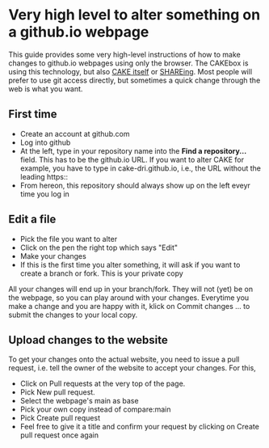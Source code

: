 # Very high level to alter something on a github.io webpage

This guide provides some very high-level instructions of how to make changes to github.io webpages using only the browser.
The CAKEbox is using this technology, but also [CAKE itself](https://cake.ac.uk) or [SHAREing](https://shareing-dri.github.io/).
Most people will prefer to use git access directly, but sometimes a quick change through the web is what you want.


## First time

- Create an account at github.com
- Log into github
- At the left, type in your repository name into the **Find a repository...** field. This has to be the github.io URL. If you want to alter CAKE for example, you have to type in cake-dri.github.io, i.e., the URL without the leading https::
- From hereon, this repository should always show up on the left eveyr time you log in

## Edit a file

- Pick the file you want to alter
- Click on the pen the right top which says "Edit"
- Make your changes
- If this is the first time you alter something, it will ask if you want to create a branch or fork. This is your private copy

All your changes will end up in your branch/fork. They will not (yet) be on the webpage, so you can play around with your changes. Everytime you make a change and you are happy with it, klick on Commit changes ... to submit the changes to your local copy.

## Upload changes to the website

To get your changes onto the actual website, you need to issue a pull request, i.e. tell the owner of the website to accept your changes.
For this,

- Click on Pull requests at the very top of the page.
- Pick New pull request.
- Select the webpage's main as base
- Pick your own copy instead of compare:main
- Pick Create pull request
- Feel free to give it a title and confirm your request by clicking on Create pull request once again


